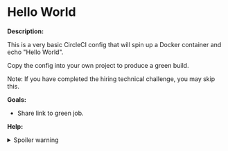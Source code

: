 # Hello World

**Description:**

This is a very basic CircleCI config that will spin up a Docker container and echo "Hello World".

Copy the config into your own project to produce a green build.

Note: If you have completed the hiring technical challenge, you may skip this.

**Goals:**

- Share link to green job.

**Help:**
<details>
  <summary>Spoiler warning</summary>

  * https://circleci.com/docs/
  
</details>
